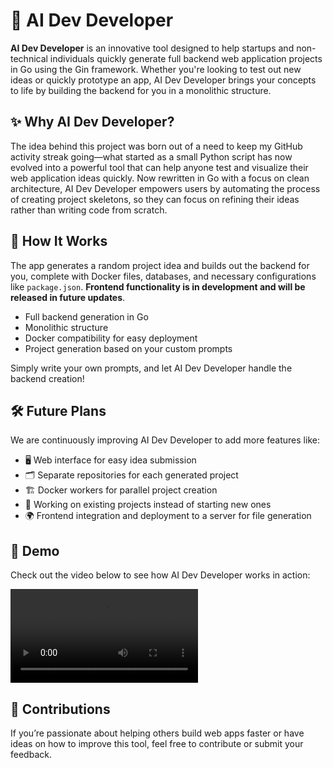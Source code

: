 # 🚀 AI Dev Developer

**AI Dev Developer** is an innovative tool designed to help startups and non-technical individuals quickly generate full backend web application projects in Go using the Gin framework. Whether you're looking to test out new ideas or quickly prototype an app, AI Dev Developer brings your concepts to life by building the backend for you in a monolithic structure.

## ✨ Why AI Dev Developer?

The idea behind this project was born out of a need to keep my GitHub activity streak going—what started as a small Python script has now evolved into a powerful tool that can help anyone test and visualize their web application ideas quickly. Now rewritten in Go with a focus on clean architecture, AI Dev Developer empowers users by automating the process of creating project skeletons, so they can focus on refining their ideas rather than writing code from scratch.

## 🎯 How It Works

The app generates a random project idea and builds out the backend for you, complete with Docker files, databases, and necessary configurations like `package.json`. **Frontend functionality is in development and will be released in future updates**.

- Full backend generation in Go
- Monolithic structure
- Docker compatibility for easy deployment
- Project generation based on your custom prompts

Simply write your own prompts, and let AI Dev Developer handle the backend creation!

## 🛠️ Future Plans

We are continuously improving AI Dev Developer to add more features like:

- 🖥️ Web interface for easy idea submission
- 🗂️ Separate repositories for each generated project
- 🏗️ Docker workers for parallel project creation
- 🔄 Working on existing projects instead of starting new ones
- 🌍 Frontend integration and deployment to a server for file generation

## 🎥 Demo

Check out the video below to see how AI Dev Developer works in action:

![AI Dev Developer Demo](.github/assets/demo-github.mp4)

## 🤝 Contributions

If you’re passionate about helping others build web apps faster or have ideas on how to improve this tool, feel free to contribute or submit your feedback.